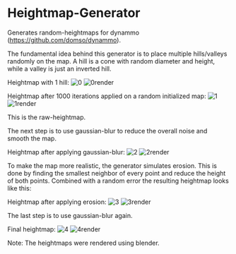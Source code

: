 # Heightmap-Generator

Generates random-heightmaps for dynammo (https://github.com/domso/dynammo).

The fundamental idea behind this generator is to place multiple hills/valleys
randomly on the map. A hill is a cone with random diameter and height, while
a valley is just an inverted hill.

Heightmap with 1 hill:
![0](https://github.com/domso/mapgen/blob/master/steps/0.png)
![0render](https://github.com/domso/mapgen/blob/master/steps/0_render.png)

Heightmap after 1000 iterations applied on a random initialized map:
![1](https://github.com/domso/mapgen/blob/master/steps/1.png)
![1render](https://github.com/domso/mapgen/blob/master/steps/1_render.png)

This is the raw-heightmap.

The next step is to use gaussian-blur to reduce the overall noise and
smooth the map.

Heightmap after applying gaussian-blur:
![2](https://github.com/domso/mapgen/blob/master/steps/2.png)
![2render](https://github.com/domso/mapgen/blob/master/steps/2_render.png)

To make the map more realistic, the generator simulates erosion. This is done
by finding the smallest neighbor of every point and reduce the height of both 
points. Combined with a random error the resulting heightmap looks like this:

Heightmap after applying erosion:
![3](https://github.com/domso/mapgen/blob/master/steps/3.png)
![3render](https://github.com/domso/mapgen/blob/master/steps/3_render.png)

The last step is to use gaussian-blur again.

Final heightmap:
![4](https://github.com/domso/mapgen/blob/master/steps/4.png)
![4render](https://github.com/domso/mapgen/blob/master/steps/4_render.png)



Note:
The heightmaps were rendered using blender.
